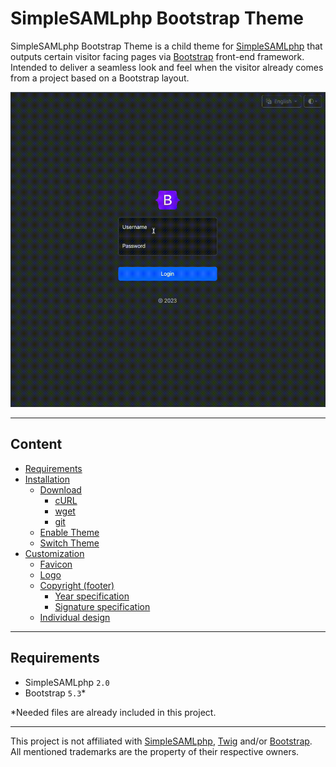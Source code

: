 # SimpleSAMLphp Bootstrap Theme

SimpleSAMLphp Bootstrap Theme is a child theme for <a href="https://github.com/simplesamlphp/simplesamlphp">SimpleSAMLphp</a> that outputs certain visitor facing pages via <a href="https://github.com/twbs/bootstrap">Bootstrap</a> front-end framework. Intended to deliver a seamless look and feel when the visitor already comes from a project based on a Bootstrap layout.

<img src="https://raw.githubusercontent.com/disisto/simplesamlphp-bootstrap-theme/main/img/simplesamlphp-bootstrap-theme.gif">

---

## Content

- [Requirements]( https://github.com/disisto/simplesamlphp-bootstrap-theme/wiki#requirements)
- [Installation]( https://github.com/disisto/simplesamlphp-bootstrap-theme/wiki#installation)
  - [Download]( https://github.com/disisto/simplesamlphp-bootstrap-theme/wiki#download)
     - [cURL]( https://github.com/disisto/simplesamlphp-bootstrap-theme/wiki#curl)
     - [wget]( https://github.com/disisto/simplesamlphp-bootstrap-theme/wiki#wget)
     - [git]( https://github.com/disisto/simplesamlphp-bootstrap-theme/wiki#git)
  - [Enable Theme]( https://github.com/disisto/simplesamlphp-bootstrap-theme/wiki#enable-theme)
  - [Switch Theme]( https://github.com/disisto/simplesamlphp-bootstrap-theme/wiki#switch-theme)
- [Customization](https://github.com/disisto/simplesamlphp-bootstrap-theme/wiki#customization)
  - [Favicon]( https://github.com/disisto/simplesamlphp-bootstrap-theme/wiki#favicon)
  - [Logo]( https://github.com/disisto/simplesamlphp-bootstrap-theme/wiki#logo)
  - [Copyright (footer)]( https://github.com/disisto/simplesamlphp-bootstrap-theme/wiki#copyright-footer)
     - [Year specification]( https://github.com/disisto/simplesamlphp-bootstrap-theme/wiki#year-specification)
     - [Signature specification]( https://github.com/disisto/simplesamlphp-bootstrap-theme/wiki#signature-specification)
  - [Individual design]( https://github.com/disisto/simplesamlphp-bootstrap-theme/wiki#individual-design)

---

## Requirements

- SimpleSAMLphp ```2.0```
- Bootstrap ```5.3```*  

*Needed files are already included in this project.

---

This project is not affiliated with <a href="https://simplesamlphp.org/">SimpleSAMLphp</a>, <a href="https://twig.symfony.com/">Twig</a> and/or <a href="https://getbootstrap.com/">Bootstrap</a>.<br>All mentioned trademarks are the property of their respective owners.
